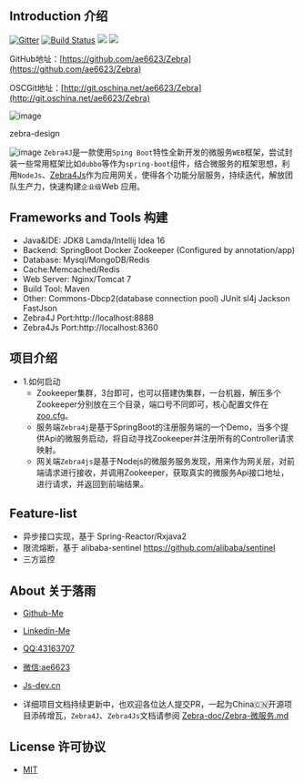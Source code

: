 ## Introduction 介绍
[![Gitter][badge-gitter-img]][badge-gitter] [![Build Status][badge-travis-img]][badge-travis] ![][zebra] ![][maven]

GitHub地址：[https://github.com/ae6623/Zebra](https://github.com/ae6623/Zebra)

OSCGit地址：[http://git.oschina.net/ae6623/Zebra](http://git.oschina.net/ae6623/Zebra)

![image](Zebra.jpg)

zebra-design

![image](zebra-design.png)
`Zebra4J`是一款使用`Sping Boot`特性全新开发的微服务`WEB`框架，尝试封装一些常用框架比如`dubbo`等作为`spring-boot`组件，结合微服务的框架思想，利用`NodeJs`、[Zebra4Js](https://github.com/ae6623/Zebra/tree/master/zebra4js)作为应用网关，使得各个功能分层服务，持续迭代，解放团队生产力，快速构建`企业级`Web 应用。

## Frameworks and Tools 构建
* Java&IDE: JDK8 Lamda/Intellij Idea 16
* Backend:  SpringBoot Docker Zookeeper (Configured by annotation/app)
* Database: Mysql/MongoDB/Redis
* Cache:Memcached/Redis
* Web Server: Nginx/Tomcat 7
* Build Tool: Maven
* Other: Commons-Dbcp2(database connection pool) JUnit sl4j Jackson FastJson
* Zebra4J  Port:http://localhost:8888
* Zebra4Js Port:http://localhost:8360

## 项目介绍
* 1.如何启动
	* Zookeeper集群，3台即可，也可以搭建伪集群，一台机器，解压多个Zookeeper分别放在三个目录，端口号不同即可，核心配置文件在[zoo.cfg](https://github.com/ae6623/Zebra/blob/master/zebra4j/zebra-zookeeper/zoo.cfg)。
	* 服务端`Zebra4j`是基于SpringBoot的注册服务端的一个Demo，当多个提供Api的微服务启动，将自动寻找Zookeeper并注册所有的Controller请求映射。
	* 网关端`Zebra4js`是基于Nodejs的微服务服务发现，用来作为网关层，对前端请求进行接收，并调用Zookeeper，获取真实的微服务Api接口地址，进行请求，并返回到前端结果。	 	

## Feature-list
* 异步接口实现，基于 Spring-Reactor/Rxjava2
* 限流熔断，基于 alibaba-sentinel https://github.com/alibaba/sentinel
* 三方监控

## About 关于落雨
* [Github-Me](https://github.com/ae6623)
* [Linkedin-Me](http://www.linkedin.com/in/ae6623)
* [QQ:43163707]()
* [微信:ae6623]()
* [Js-dev.cn](http://js-dev.cn)

* 详细项目文档持续更新中，也欢迎各位达人提交PR，一起为China🇨🇳开源项目添砖增瓦，`Zebra4J`、`Zebra4Js`文档请参阅 [Zebra-doc/Zebra-微服务.md](https://github.com/ae6623/Zebra/blob/master/zebra4j/zebra-doc/zebra-boot/Zebra-%E5%BE%AE%E6%9C%8D%E5%8A%A1.md)

[badge-gitter-img]:       https://badges.gitter.im/hsz/idea-gitignore.svg
[badge-gitter]:           https://gitter.im/hsz/idea-gitignore
[badge-travis-img]:       https://travis-ci.org/hsz/idea-gitignore.svg
[badge-travis]:           https://travis-ci.org/hsz/idea-gitignore
[zebra]:				  https://img.shields.io/badge/zebra-fast-orange.svg
[maven]: 				  https://img.shields.io/maven-central/v/org.apache.maven/apache-maven.svg


## License 许可协议

* [MIT](https://github.com/ae6623/Zebra/blob/master/LICENSE)

